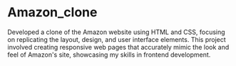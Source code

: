 # Amazon_clone
Developed a clone of the Amazon website using HTML and CSS, focusing on replicating the layout, design, and user interface elements. This project involved creating responsive web pages that accurately mimic the look and feel of Amazon's site, showcasing my skills in frontend development.
